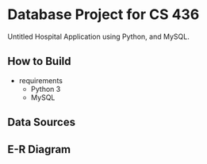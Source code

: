 # Database Project for CS 436 

Untitled Hospital Application using Python, and MySQL.

## How to Build

* requirements
  * Python 3
   * MySQL

## Data Sources



## E-R Diagram
